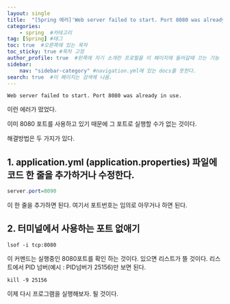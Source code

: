 ```yaml
---
layout: single
title:  "[Spring 에러]'Web server failed to start. Port 8080 was already in use.' 실행시 포트에러"
categories: 
    - spring  #카테고리
tag: [Spring] #태그
toc: true  #오른쪽에 있는 목차
toc_sticky: true #목차 고정
author_profile: true  #왼쪽에 자기 소개란 프로필을 이 페이지에 들어갈때 끄는 기능
sidebar:
    nav: "sidebar-category" #navigation.yml에 있는 docs를 뜻한다.
search: true  #이 페이지는 검색에 나옴.
---
```


```plaintext
Web server failed to start. Port 8080 was already in use.
```

이런 에러가 떴었다.

이미 8080 포트를 사용하고 있기 때문에 그 포트로 실행할 수가 없는 것이다.

해결방법은 두 가지가 있다.

## 1. application.yml (application.properties) 파일에 코드 한 줄을 추가하거나 수정한다.

```java
server.port=8090
```
이 한 줄을 추가하면 된다.
여기서 포트번호는 임의로 아무거나 하면 된다.

## 2. 터미널에서 사용하는 포트 없애기

```shell
lsof -i tcp:8080
```
이 커멘드는 실행중인 8080포트를 확인 하는 것이다. 
있으면 리스트가 뜰 것이다.
리스트에서 PID 넘버(예시 : PID넘버가 25156)만 보면 된다.

```shell
kill -9 25156
```

이제 다시 프로그램을 실행해보자. 될 것이다. 